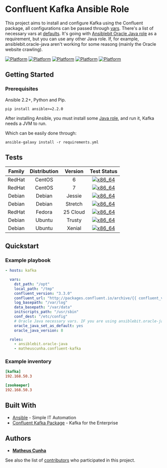 # Confluent Kafka Ansible Role

This project aims to install and configure Kafka using the Confluent package, all configurations can be passed through [vars](vars/main.yml). There's a list of necessary vars at [defaults](defaults/main.yml).
It's going with [Ansiblebit Oracle Java role](https://github.com/ansiblebit/oracle-java) as a requirement, but you can use any other Java role. If, for example, ansiblebit.oracle-java aren't working for some reasong (mainly the Oracle website crawling).

[![Platform](http://img.shields.io/badge/platform-centos-00ff7f.svg?style=flat)](#)
[![Platform](http://img.shields.io/badge/platform-debian-a80030.svg?style=flat)](#)
[![Platform](http://img.shields.io/badge/platform-fedora-4592fb.svg?style=flat)](#)
[![Platform](http://img.shields.io/badge/platform-redhat-cc0000.svg?style=flat)](#)
[![Platform](http://img.shields.io/badge/platform-ubuntu-dd4814.svg?style=flat)](#)

## Getting Started

### Prerequisites

Ansible 2.2+, Python and Pip.

```shell
pip install ansible>=2.2.0
```

After installing Ansible, you must install some [Java role](https://galaxy.ansible.com/list#/roles?page=1&page_size=10&autocomplete=java&order=-stargazers_count,name), and run it, Kafka needs a JVM to run.

Which can be easily done through:

```shell
ansible-galaxy install -r requirements.yml
```

## Tests

| Family | Distribution | Version | Test Status |
|:-:|:-:|:-:|:-:|
| RedHat | CentOS  | 6         | [![x86_64](http://img.shields.io/badge/x86_64-passed-006400.svg?style=flat)](#) |
| RedHat | CentOS  | 7         | [![x86_64](http://img.shields.io/badge/x86_64-passed-006400.svg?style=flat)](#) |
| Debian | Debian  | Jessie    | [![x86_64](http://img.shields.io/badge/x86_64-passed-006400.svg?style=flat)](#) |
| Debian | Debian  | Stretch   | [![x86_64](http://img.shields.io/badge/x86_64-passed-006400.svg?style=flat)](#) |
| RedHat | Fedora  | 25 Cloud  | [![x86_64](http://img.shields.io/badge/x86_64-passed-006400.svg?style=flat)](#) |
| Debian | Ubuntu  | Trusty    | [![x86_64](http://img.shields.io/badge/x86_64-passed-006400.svg?style=flat)](#) |
| Debian | Ubuntu  | Xenial    | [![x86_64](http://img.shields.io/badge/x86_64-passed-006400.svg?style=flat)](#) |

## Quickstart

### Example playbook

```yaml
- hosts: kafka

  vars:
    dst_path: "/opt"
    local_path: "/tmp"
    confluent_version: "3.3.0"
    confluent_url: "http://packages.confluent.io/archive/{{ confluent_version[:3] }}/confluent-oss-{{ confluent_version }}-2.11.tar.gz"
    log_basepath: "/var/log"
    data_basepath: "/var/data"
    initscripts_path: "/usr/sbin"
    conf_dest: "/etc/config"
    # Oracle Java necessary vars. IF you are using ansiblebit.oracle-java
    oracle_java_set_as_default: yes
    oracle_java_version: 8

  roles:
    - ansiblebit.oracle-java
    - matheuscunha.confluent-kafka
```

### Example inventory
```toml
[kafka]
192.168.50.3

[zookeeper]
192.168.50.3
```

## Built With

* [Ansible](https://www.ansible.com/) - Simple IT Automation
* [Confluent Kafka Package](https://www.confluent.io/) - Kafka for the Enterprise

## Authors

* [**Matheus Cunha** ](https://github.com/matheuscunha)

See also the list of [contributors](https://github.com/matheuscunha/confluent-kafka-role/contributors) who participated in this project.
